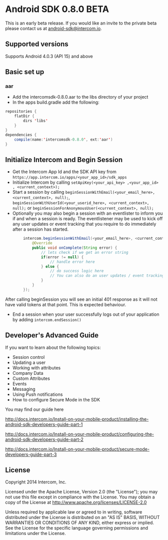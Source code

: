 # Android SDK 0.8.0 BETA

This is an early beta release. If you would like an invite to the private beta please contact us at android-sdk@intercom.io.

## Supported versions
Supports Android 4.0.3 (API 15) and above



## Basic set up

### aar
- Add the intercomsdk-0.8.0.aar to the libs directory of your project
- In the apps build.gradle add the following:
```Java
repositories {
    flatDir {
        dirs 'libs'
    }
}
dependencies {
    compile(name:'intercomsdk-0.8.0', ext:'aar')
}
```

## Initialize Intercom and Begin Session
- Get the Intercom App Id and the SDK API key from `https://app.intercom.io/apps/<your_app_id>/sdk_apps`
- Initialize Intercom by calling `setApiKey(<your_api_key> ,<your_app_id> , <current_context>);` 
- Start a session by calling `beginSessionWithEmail(<your_email_here>, <current_context>, null);`, `beginSessionWithUserId(<your_userid_here>, <current_context>, null);` or `beginSessionForAnonymousUser(<current_context>, null);`
- Optionally you may also begin a session with an eventlister to inform you if and when a session is ready. The eventlistener may be used to kick off any user updates or event tracking that you require to do immediately after a session has started.
```Java
        intercom.beginSessionWithEmail(<your_email_here>, <current_context>, new Intercom.IntercomEventListener() {
            @Override
            public void onComplete(String error) {
                // lets check if we get an error string
                if(error != null) {
                    // handle error here
                } else {
                    // do success logic here
                    // You can also do an user updates / event tracking from here as you are sure that the session has started at this point
                }
            }
        });
```

After calling beginSession you will see an initial 401 response as it will not have valid tokens at that point. This is expected behaviour. 

- End a session when your user successfully logs out of your application by adding
    `intercom.endSession()`

## Developer's Advanced Guide

If you want to learn about the following topics:

- Session control
- Updating a user
- Working with attributes
- Company Data
- Custom Attributes
- Events
- Messaging
- Using Push notifications
- How to configure Secure Mode in the SDK

You may find our guide here

http://docs.intercom.io/Install-on-your-mobile-product/installing-the-android-sdk-developers-guide-part-1
 
 http://docs.intercom.io/Install-on-your-mobile-product/configuring-the-android-sdk-developers-guide-part-2
 
 http://docs.intercom.io/Install-on-your-mobile-product/secure-mode-developers-guide-part-3


## License
Copyright 2014 Intercom, Inc.

Licensed under the Apache License, Version 2.0 (the "License"); you may not use this file except in compliance with the License.
You may obtain a copy of the License at http://www.apache.org/licenses/LICENSE-2.0

Unless required by applicable law or agreed to in writing, software distributed under the License is distributed on an "AS IS" BASIS, WITHOUT WARRANTIES OR CONDITIONS OF ANY KIND, either express or implied. See the License for the specific language governing permissions and limitations under the License.
